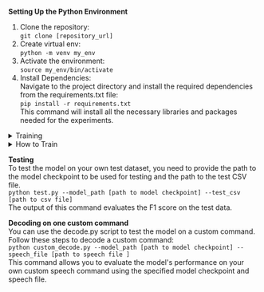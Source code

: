 **Setting Up the Python Environment** <br>
1. Clone the repository: <br>
   ```git clone [repository_url]``` <br>
2. Create virtual env: <br>
   ```python -m venv my_env``` <br>
3. Activate the environment: <br>
   ```source my_env/bin/activate``` <br>
4. Install Dependencies: <br>
   Navigate to the project directory and install the required dependencies from the requirements.txt file: <br>
   ```pip install -r requirements.txt``` <br>
   This command will install all the necessary libraries and packages needed for the experiments. <br>

<details>
<summary>Training</summary>
<p>The training script is responsible for training different linear layers for each task (Action, Object, and Location) on top of the BERT pre-trained model embeddings. All the hyperparameters and data paths for training the model are specified in the config.yaml file</p>
</details>

<details>
<summary>How to Train</summary>
<p>To replicate the experiment and train the model, check the configuration in config_.yaml file and change the values if needed. Use the following command to train the model: <br>

   ```python train.py ``` <br>
   The trained model checkpoints will be saved to the location specified in the output_dir configuration in config_.yaml. Make sure that the folder specified for the output_dir exists. Tensorboard log files are stored in `runs` directory. Run ```tensorboard --logdir=runs``` to visualize the train logs.<br></p>
</details>

**Testing** <br>
To test the model on your own test dataset, you need to provide the path to the model checkpoint to be used for testing and the path to the test CSV file. <br>
```python test.py --model_path [path to model checkpoint] --test_csv [path to csv file] ``` <br>
The output of this command evaluates the F1 score on the test data. <br>

**Decoding on one custom command** <br>
You can use the decode.py script to test the model on a custom command. Follow these steps to decode a custom command: <br>
```python custom_decode.py --model_path [path to model checkpoint] --speech_file [path to speech file ]``` <br>
This command allows you to evaluate the model's performance on your own custom speech command using the specified model checkpoint and speech file. <br>
